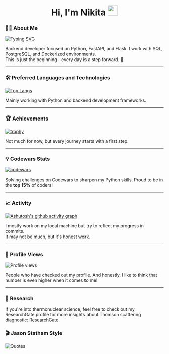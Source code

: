 <html lang="en">
  <h1 align="center">
    Hi, I'm Nikita 
    <img src="https://github.com/blackcater/blackcater/raw/main/images/Hi.gif" height="32"/>
  </h1>
</html>


### 👨‍💻 About Me  
[![Typing SVG](https://readme-typing-svg.herokuapp.com?color=%2336BCF7&lines=Backend+Developer;Python+Enthusiast;SQL+%7C+PostgreSQL+%7C+FastAPI;Flask+%7C+Docker+%7C+GitHub+%7C+Nginx)](https://git.io/typing-svg)  

Backend developer focused on Python, FastAPI, and Flask. I work with SQL, PostgreSQL, and Dockerized environments.  
This is just the beginning—every day is a step forward. 🚀  

---

### 🛠 Preferred Languages and Technologies  
[![Top Langs](https://github-readme-stats.vercel.app/api/top-langs/?username=ermachok&layout=compact&theme=tokyonight)](https://github.com/anuraghazra/github-readme-stats)  

Mainly working with Python and backend development frameworks.

---

### 🏆 Achievements  
[![trophy](https://github-profile-trophy.vercel.app/?username=ermachok&theme=onedark&title=-Stars,-Followers,-Issues,-Reviews)](https://github.com/ryo-ma/github-profile-trophy)  

Not much for now, but every journey starts with a first step.

---

### 💡 Codewars Stats  
[![codewars](https://www.codewars.com/users/Ermachok/badges/large)](https://www.codewars.com/users/Ermachok)  

Solving challenges on Codewars to sharpen my Python skills. Proud to be in the **top 15%** of coders!

---

### 📈 Activity  
[![Ashutosh's github activity graph](https://github-readme-activity-graph.vercel.app/graph?username=Ermachok&theme=github-compact)](https://github.com/ashutosh00710/github-readme-activity-graph)  

I mostly work on my local machine but try to reflect my progress in commits.  
It may not be much, but it's honest work. 

---

### 👀 Profile Views  
![Profile views](https://komarev.com/ghpvc/?username=Ermachok&color=green)  

People who have checked out my profile. And honestly, I like to think that number is even higher when it comes to me!

---

### 🔬 Research  
If you're into thermonuclear science, feel free to check out my ResearchGate profile for more insights about Thomson scattering diagnostic: [ResearchGate](https://www.researchgate.net/profile/Nikita-Ermakov-3)

### 🎬 Jason Statham Style  
![Quotes](https://quotes-github-readme.vercel.app/api?type=horizontal&theme=dark)  
